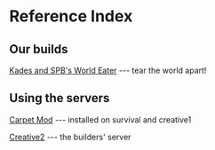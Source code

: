 # Reference Index

## Our builds

[Kades and SPB's World Eater](/docs/worldeater) ---
tear the world apart!

## Using the servers

[Carpet Mod](/docs/carpet) ---
installed on survival and creative1

[Creative2](/docs/creative2) ---
the builders' server
